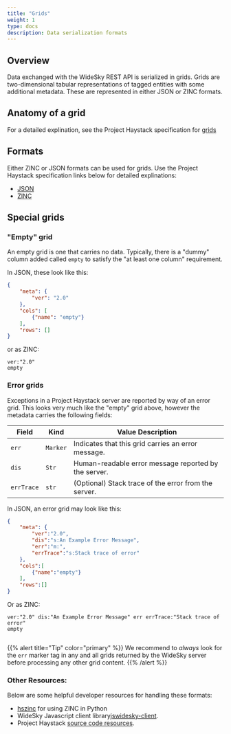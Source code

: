 ```yaml
---
title: "Grids"
weight: 1
type: docs
description: Data serialization formats
---
```


## Overview
Data exchanged with the WideSky REST API is serialized in grids. Grids are two-dimensional tabular representations of tagged entities with some additional metadata. These are represented in either JSON or ZINC formats.

## Anatomy of a grid
For a detailed explination, see the Project Haystack specification for <a href="https://project-haystack.org/doc/Grids" target="_blank" rel="noopener">grids</a>

## Formats

Either ZINC or JSON formats can be used for grids. Use the Project Haystack specification links below for detailed explinations:

+ <a href="https://project-haystack.org/doc/Json" target="_blank" rel="noopener">JSON</a>
+ <a href="https://project-haystack.org/doc/Zinc" target="_blank" rel="noopener">ZINC</a>

## Special grids

### "Empty" grid

An empty grid is one that carries no data.  Typically, there is a "dummy" column added called `empty` to satisfy the "at least one column" requirement.

In JSON, these look like this:

  ```json
  {
      "meta": {
          "ver": "2.0"
      },
      "cols": [
          {"name": "empty"}
      ],
      "rows": []
  }
  ```

or as ZINC:

```text
ver:"2.0"
empty

```

### Error grids

Exceptions in a Project Haystack server are reported by way of an error grid.  This looks very much like the "empty" grid above, however the metadata carries the following fields:

  |Field|Kind|Value Description|
  |-----|----|-----------------|
  |`err`|`Marker`|Indicates that this grid carries an error message.|
  |`dis`|`Str`|Human-readable error message reported by the server.|
  |`errTrace`|`str`|(Optional) Stack trace of the error from the server.|

In JSON, an error grid may look like this:

```json
{
    "meta": {
        "ver":"2.0",
        "dis":"s:An Example Error Message",
        "err":"m:",
        "errTrace":"s:Stack trace of error"
    },
    "cols":[
        {"name":"empty"}
    ],
    "rows":[]
}
```

Or as ZINC:
```text
ver:"2.0" dis:"An Example Error Message" err errTrace:"Stack trace of error"
empty


```
{{% alert title="Tip"  color="primary" %}}
We recommend to _always_ look for the `err` marker tag in any and all grids returned by the WideSky server before processing any other grid content.
{{% /alert %}}



### Other Resources:
Below are some helpful developer resources for handling these formats:
+ <a href="https://github.com/widesky/hszinc" target="_blank" rel="noopener">hszinc</a> for using ZINC in Python
+ WideSky Javascript client library<a href="https://github.com/widesky/jswidesky-client" target="_blank" rel="noopener">jswidesky-client</a>.
+ Project Haystack <a href="https://project-haystack.org/download#source" target="_blank" rel="noopener">source code resources</a>.
